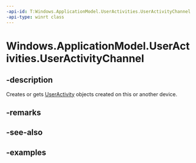 ```yaml
---
-api-id: T:Windows.ApplicationModel.UserActivities.UserActivityChannel
-api-type: winrt class
---
```


<!-- Class syntax.
public class UserActivityChannel
-->

# Windows.ApplicationModel.UserActivities.UserActivityChannel

## -description

Creates or gets [UserActivity](useractivity.md) objects created on this or another device.

## -remarks

## -see-also

## -examples
